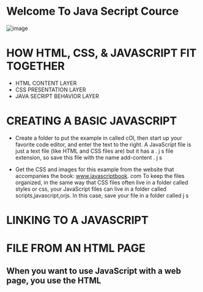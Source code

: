    # Welcome To Java Secript Cource

   ![image](https://tse4.mm.bing.net/th?id=OIP.Raj_6TycseAeG-qdofckiwHaDt&pid=Api&P=0&w=302&h=152)
   # HOW HTML, CSS, & JAVASCRIPT FIT TOGETHER 
   * HTML CONTENT LAYER
   * CSS PRESENTATION LAYER
   * JAVA SECRIPT BEHAVIOR LAYER
   # CREATING A BASIC JAVASCRIPT 
   *  Create a folder to put the
example in called cOl, then start
up your favorite code editor, and
enter the text to the right.
A JavaScript file is just a
text file (like HTML and CSS
files are) but it has a . j s file
extension, so save this file with
the name add-content . j s

*  Get the CSS and images for
this example from the website
that accompanies the book:
www.javascriptbook. com
To keep the files organized, in
the same way that CSS files
often live in a folder called
styles or css, your JavaScript
files can live in a folder called
scripts,javascript,orjs.
In this case, save your file in a
folder called j s 

# LINKING TO A JAVASCRIPT
# FILE FROM AN HTML PAGE
## When you want to use JavaScript with a web page, you use the HTML
<script> element to tell the browser it is coming across a script.
Its s re attribute tells people where the JavaScript file is stored. 
# <script src="js/ add-content.js"></ script>


# JAVA SECRIPT RUNS WHRER IT FOUNDED IN HTML


# GENERAL ADVICES TO BE GOOD PROGRAMER 

* It is best to keep JavaScript code in its own JavaScript
file. JavaScript files are text files (like HTML pages and
CSS style sheets), but they have the . j s extension. 

* The HTML <script> element is used in HTML pages
to tell the browser to load the JavaScript file (rather like
the <link> element can be used to load a CSS file). 

* If you view the source code of the page in the browser,
the JavaScript will not have changed the HTML,
because the script works with the model of the web
page that the browser has created. 





# BASIC JAVASCRIPT INSTRUCTIONS 

![image](https://datavisioner.net/wp-content/uploads/2020/04/javascript-illustration.png)

* STATEMENTS 

A script is a series of instructions that a computer can follow one-by-one.
Each individual instruction or step is known as a statement.
Statements should end with a semicolon. 

# JAVASCRIPT IS CASE SENSITIVE
JavaScript is case sensitive so hourNow means
something different to HourNow or HOURNOW. 
* STATEMENTS ARE INSTRUCTIONS AND
EACH ONE STARTS ON A NEW LINE 

* STATEMENTS CAN BE ORGANIZED
INTO CODE BLOCKS 
 
 # COMMENTS 
 You should write comments to explain what your code does.  
 I* Th i s script displays a greeting to the user based upon the current time.
It is an example from JavaScript & jQuer y book *I 

# WHAT IS A VARIABLE? 
  A script will have to temporarily
store the bits of information it
needs to do its job. It can store this
data in variables.  

When you write JavaScript, you have to tell the
interpreter every individual step that you want it to
perform. This sometimes involves more detail than
you might expect.  

# how to declare variables :
 var varname ; 

 # how to assigen them variables : 
 varname=5;

 # DATA TYPES

JavaScript distinguishes between numbers,
strings, and true or false values known as
Booleans. 
# NUMERIC DATA TYPE
The numeric data type handles
numbers.
0.75 
# STRING DATA TYPE
The strings data type consists of
letters and other characters.
'H.
1 ' Ivy! 1

# BOOLEAN DATA TYPE
Boolean data types can have one
of two values: true or false.
true  

# USING A VARIABLE TO
STORE A NUMBER  
var price;
var quantity;
var total;
price = 5;
quantity = 14;

# USING A VARIABLE TO
STORE A STRING  
var username;
var message;
username = 'Molly'; 

# USING A VARIABLE TO
STORE A BOOLEAN  
var i nStock;
var shipping;
inStock = true;
shipping= false;

# CHANGING THE VALUE
OF A VARIABLE 

var inStock;
var shipping;
inStock = true;
shipping = false; 
inStock = false;
shipping = true; 

# RULES FOR NAMING
VARIABLES
* 1
The name must begin with
a letter, dollar sign ($),or an
underscore (_). It must not start
with a number. 

* 2
The name can contain letters,
numbers, dollar sign ($), or an
underscore (_). Note that you
must not use a dash(-) or a
period (.) in a variable name 

* 3  You cannot use keywords or
reserved words. Keywords
are special words that tell the
interpreter to do something. For
example, var is a keyword used
to declare a variable. Reserved
words are ones that may be used
in a future version of JavaScript.
ONLINE EXTRA
View a full list of keywords and
reserved words in JavaScript. 

* 4
All variables are case sensitive,
so score and Score would be
different variable names, but
it is bad practice to create two
variables that have the same
name using different cases.

* 5
Use a name that describes the
kind of information that the
variable stores. For example,
fi rstName might be used to
store a person's first name,
l astNarne for their last name,
and age for their age.

* 6
If your variable name is made
up of more than one word, use a
capital letter for the first letter of
every word after the first word.
For example, f i rstName rather
than fi rstnarne (this is referred
to as camel case). You can also
use an underscore between each
word (you cannot use a dash). 
